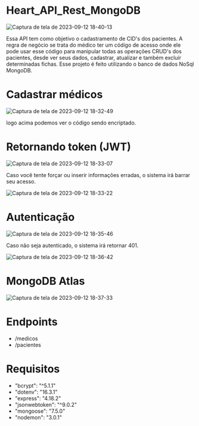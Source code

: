 # Heart_API_Rest_MongoDB

![Captura de tela de 2023-09-12 18-40-13](https://github.com/SrBorges/Heart_API_Rest_MongoDB/assets/96485637/19790673-a9cc-4030-a5ef-1886b197eb6a)

Essa API tem como objetivo o cadastramento de CID's dos pacientes. A regra de negócio se trata do médico ter um código de acesso
onde ele pode usar esse código para manipular todas as operações CRUD's dos pacientes, desde ver seus dados, cadastrar, atualizar e 
também excluír determinadas fichas. Esse projeto é feito utilizando o banco de dados NoSql MongoDB.

# Cadastrar médicos

![Captura de tela de 2023-09-12 18-32-49](https://github.com/SrBorges/Heart_API_Rest_MongoDB/assets/96485637/66bda2d7-736d-4686-960e-ce81bc123761)

logo acima podemos ver o código sendo encriptado. 

# Retornando token (JWT) 

![Captura de tela de 2023-09-12 18-33-07](https://github.com/SrBorges/Heart_API_Rest_MongoDB/assets/96485637/09ca1013-dbe8-4c6c-bc65-b3837f2dfaf5)

Caso você tente forçar ou inserir informações erradas, o sistema irá barrar seu acesso. 

![Captura de tela de 2023-09-12 18-33-22](https://github.com/SrBorges/Heart_API_Rest_MongoDB/assets/96485637/8f3a9712-44bb-4b28-8863-f73b664c33aa)

# Autenticação 

![Captura de tela de 2023-09-12 18-35-46](https://github.com/SrBorges/Heart_API_Rest_MongoDB/assets/96485637/38560aa9-eeb3-4b63-b84b-7cdac82c70db)

Caso não seja autenticado, o sistema irá retornar 401.

![Captura de tela de 2023-09-12 18-36-42](https://github.com/SrBorges/Heart_API_Rest_MongoDB/assets/96485637/fee9bdab-bc7d-4bef-a45b-74ae90aa547d)


# MongoDB Atlas

![Captura de tela de 2023-09-12 18-37-33](https://github.com/SrBorges/Heart_API_Rest_MongoDB/assets/96485637/f3506959-0bbf-430c-854a-830f73bc9622)


# Endpoints

* /medicos
* /pacientes


# Requisitos

* "bcrypt": "^5.1.1"
* "dotenv": "16.3.1"
* "express": "4.18.2"
* "jsonwebtoken": "^9.0.2"
* "mongoose": "7.5.0"
* "nodemon": "3.0.1"
